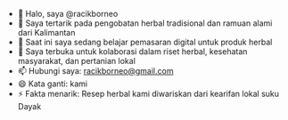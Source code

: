- 👋 Halo, saya @racikborneo  
- 👀 Saya tertarik pada pengobatan herbal tradisional dan ramuan alami dari Kalimantan  
- 🌱 Saat ini saya sedang belajar pemasaran digital untuk produk herbal  
- 💞️ Saya terbuka untuk kolaborasi dalam riset herbal, kesehatan masyarakat, dan pertanian lokal  
- 📫 Hubungi saya: racikborneo@gmail.com  
- 😄 Kata ganti: kami  
- ⚡ Fakta menarik: Resep herbal kami diwariskan dari kearifan lokal suku Dayak  

<!---
racikborneo/racikborneo adalah repositori ✨ spesial ✨ karena `README.md` ini akan tampil di profil GitHub Anda.
Anda bisa klik Preview untuk melihat tampilan perubahan.
--->
